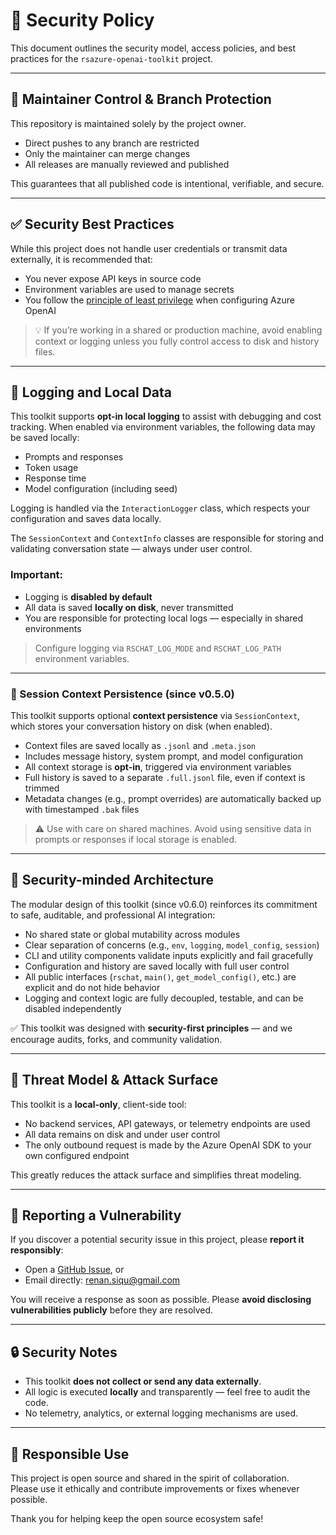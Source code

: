 # 🔐 Security Policy

This document outlines the security model, access policies, and best practices for the `rsazure-openai-toolkit` project.
___

## 👤 Maintainer Control & Branch Protection

This repository is maintained solely by the project owner.

- Direct pushes to any branch are restricted
- Only the maintainer can merge changes
- All releases are manually reviewed and published

This guarantees that all published code is intentional, verifiable, and secure.
___

## ✅ Security Best Practices

While this project does not handle user credentials or transmit data externally, it is recommended that:

- You never expose API keys in source code
- Environment variables are used to manage secrets
- You follow the [principle of least privilege](https://en.wikipedia.org/wiki/Principle_of_least_privilege) when configuring Azure OpenAI

> 💡 If you’re working in a shared or production machine, avoid enabling context or logging unless you fully control access to disk and history files.
___

## 📝 Logging and Local Data

This toolkit supports **opt-in local logging** to assist with debugging and cost tracking. When enabled via environment variables, the following data may be saved locally:

- Prompts and responses
- Token usage
- Response time
- Model configuration (including seed)

Logging is handled via the `InteractionLogger` class, which respects your configuration and saves data locally.

The `SessionContext` and `ContextInfo` classes are responsible for storing and validating conversation state — always under user control.

### Important:

- Logging is **disabled by default**
- All data is saved **locally on disk**, never transmitted
- You are responsible for protecting local logs — especially in shared environments

> Configure logging via `RSCHAT_LOG_MODE` and `RSCHAT_LOG_PATH` environment variables.
___

### 🔄 Session Context Persistence (since v0.5.0)

This toolkit supports optional **context persistence** via `SessionContext`, which stores your conversation history on disk (when enabled).

- Context files are saved locally as `.jsonl` and `.meta.json`
- Includes message history, system prompt, and model configuration
- All context storage is **opt-in**, triggered via environment variables
- Full history is saved to a separate `.full.jsonl` file, even if context is trimmed
- Metadata changes (e.g., prompt overrides) are automatically backed up with timestamped `.bak` files

> ⚠️ Use with care on shared machines. Avoid using sensitive data in prompts or responses if local storage is enabled.
___

## 🔐 Security-minded Architecture

The modular design of this toolkit (since v0.6.0) reinforces its commitment to safe, auditable, and professional AI integration:

- No shared state or global mutability across modules
- Clear separation of concerns (e.g., `env`, `logging`, `model_config`, `session`)
- CLI and utility components validate inputs explicitly and fail gracefully
- Configuration and history are saved locally with full user control
- All public interfaces (`rschat`, `main()`, `get_model_config()`, etc.) are explicit and do not hide behavior
- Logging and context logic are fully decoupled, testable, and can be disabled independently

✅ This toolkit was designed with **security-first principles** — and we encourage audits, forks, and community validation.
___

## 🧱 Threat Model & Attack Surface

This toolkit is a **local-only**, client-side tool:

- No backend services, API gateways, or telemetry endpoints are used
- All data remains on disk and under user control
- The only outbound request is made by the Azure OpenAI SDK to your own configured endpoint

This greatly reduces the attack surface and simplifies threat modeling.
___

## 📣 Reporting a Vulnerability

If you discover a potential security issue in this project, please **report it responsibly**:

- Open a [GitHub Issue](https://github.com/renan-siqueira/rsazure-openai-toolkit/issues), or  
- Email directly: [renan.siqu@gmail.com](mailto:renan.siqu@gmail.com)

You will receive a response as soon as possible. Please **avoid disclosing vulnerabilities publicly** before they are resolved.
___

## 🔒 Security Notes

- This toolkit **does not collect or send any data externally**.
- All logic is executed **locally** and transparently — feel free to audit the code.
- No telemetry, analytics, or external logging mechanisms are used.
___

## 🤝 Responsible Use

This project is open source and shared in the spirit of collaboration.  
Please use it ethically and contribute improvements or fixes whenever possible.

Thank you for helping keep the open source ecosystem safe!
